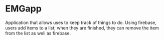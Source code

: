 # EMGapp

Application that allows uses to keep track of things to do. Using firebase, users add items to a list; when they are finished, they can remove the item from the list as well as firebase.
